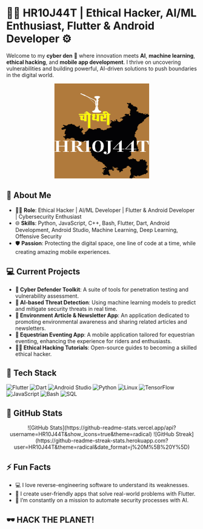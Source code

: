 # 👨‍💻 HR10J44T | Ethical Hacker, AI/ML Enthusiast, Flutter & Android Developer ⚙️

Welcome to my **cyber den** 👾 where innovation meets **AI**, **machine learning**, **ethical hacking**, and **mobile app development**. I thrive on uncovering vulnerabilities and building powerful, AI-driven solutions to push boundaries in the digital world.

<div align="center">
<img src="https://github.com/HR10J44T/HR10J44T/blob/main/HR10J44T.png" alt="HR10J44T Banner" width="250" height="250">
</div>

## 🚀 About Me
- 🧑‍💻 **Role**: Ethical Hacker | AI/ML Developer | Flutter & Android Developer | Cybersecurity Enthusiast
- 🌐 **Skills**: Python, JavaScript, C++, Bash, Flutter, Dart, Android Development, Android Studio, Machine Learning, Deep Learning, Offensive Security
- 🛡️ **Passion**: Protecting the digital space, one line of code at a time, while creating amazing mobile experiences.

## 💻 Current Projects
- **🔐 Cyber Defender Toolkit**: A suite of tools for penetration testing and vulnerability assessment.
- **🤖 AI-based Threat Detection**: Using machine learning models to predict and mitigate security threats in real time.
- **📱 Environment Article & Newsletter App**: An application dedicated to promoting environmental awareness and sharing related articles and newsletters.
- **🏇 Equestrian Eventing App**: A mobile application tailored for equestrian eventing, enhancing the experience for riders and enthusiasts.
- **👨‍🏫 Ethical Hacking Tutorials**: Open-source guides to becoming a skilled ethical hacker.

## 🔧 Tech Stack
![Flutter](https://img.shields.io/badge/-Flutter-02569B?style=flat&logo=flutter&logoColor=white)
![Dart](https://img.shields.io/badge/-Dart-01579B?style=flat&logo=dart&logoColor=white)
![Android Studio](https://img.shields.io/badge/-Android%20Studio-3DDC84?style=flat&logo=android-studio&logoColor=white)
![Python](https://img.shields.io/badge/-Python-3776AB?style=flat&logo=python&logoColor=white)
![Linux](https://img.shields.io/badge/-Linux-FCC624?style=flat&logo=linux&logoColor=black)
![TensorFlow](https://img.shields.io/badge/-TensorFlow-FF6F00?style=flat&logo=tensorflow&logoColor=white)
![JavaScript](https://img.shields.io/badge/-JavaScript-F7DF1E?style=flat&logo=javascript&logoColor=black)
![Bash](https://img.shields.io/badge/-Bash-4EAA25?style=flat&logo=gnu-bash&logoColor=white)
![SQL](https://img.shields.io/badge/-SQL-336791?style=flat&logo=postgresql&logoColor=white)

## 🧠 GitHub Stats
<div align="center">
  ![GitHub Stats](https://github-readme-stats.vercel.app/api?username=HR10J44T&show_icons=true&theme=radical)
  ![GitHub Streak](https://github-readme-streak-stats.herokuapp.com?user=HR10J44T&theme=radical&date_format=j%20M%5B%20Y%5D)
</div>

## ⚡ Fun Facts
- 💻 I love reverse-engineering software to understand its weaknesses.
- 📱 I create user-friendly apps that solve real-world problems with Flutter.
- 🎯 I’m constantly on a mission to automate security processes with AI.

## 🕶️ HACK THE PLANET!
